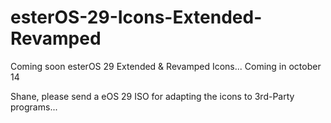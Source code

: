 # esterOS-29-Icons-Extended-Revamped
Coming soon esterOS 29 Extended &amp; Revamped Icons... Coming in october 14

Shane, please send a eOS 29 ISO for adapting the icons to 3rd-Party programs...
